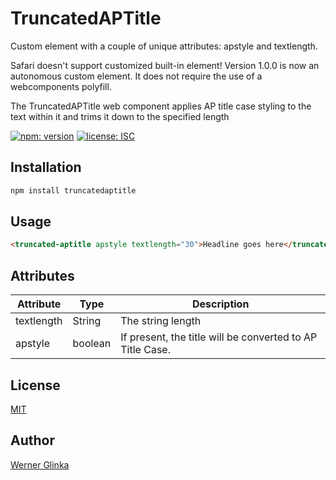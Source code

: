 # TruncatedAPTitle 
Custom element with a couple of unique attributes: apstyle and textlength.

Safari doesn't support customized built-in element! Version 1.0.0 is now an autonomous custom element. It does not require the use of a webcomponents polyfill.

The TruncatedAPTitle web component applies AP title case styling to the text within it and trims it down to the specified length

[![npm: version][npm-badge]][npm-url]
[![license: ISC][license-badge]][license-url]

## Installation
```bash
npm install truncatedaptitle
```
## Usage
```html
<truncated-aptitle apstyle textlength="30">Headline goes here</truncated-aptitle>
```
## Attributes
| Attribute | Type | Description |
| --- | --- | --- |
| textlength | String | The string length |
| apstyle | boolean | If present, the title will be converted to AP Title Case. |

## License
[MIT](https://github.com/wernerglinka/truncatedaptitle/blob/main/LICENSE)

## Author
[Werner Glinka](werner@glinka.co)

[npm-badge]: https://img.shields.io/npm/v/@wernerglinka/truncatedaptitle.svg
[npm-url]: https://www.npmjs.com/package/@wernerglinka/truncatedaptitle
[license-badge]: https://img.shields.io/github/license/wernerglinka/truncatedaptitle
[license-url]: LICENSE